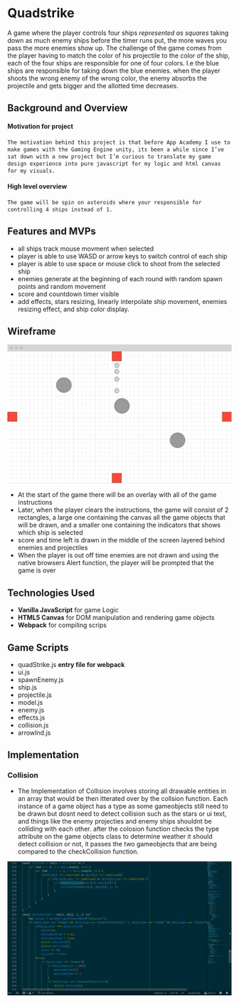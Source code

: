 # Quadstrike

A game where the player controls four ships *represented as squares* taking down as much enemy ships before the timer runs put, the more waves you pass the more enemies show up. The challenge of the game comes from the player having to match the color of his projectile to the color of the ship, each of the four ships are responsible for one of four colors. I.e the blue ships are responsible for taking down the blue enemies. when the player shoots the wrong enemy of the wrong color, the enemy absorbs the projectile and gets bigger and the allotted time decreases.

## Background and Overview
#### Motivation for project
    The motivation behind this project is that before App Academy I use to make games with the Gaming Engine unity, its been a while since I’ve sat down with a new project but I’m curious to translate my game design experience into pure javascript for my logic and html canvas for my visuals.

#### High level overview
    The game will be spin on asteroids where your responsible for controlling 4 ships instead of 1.

## Features and MVPs
* all ships track mouse movment when selected
* player is able to use WASD or arrow keys to switch control of each ship 
* player is able to use space or mouse click to shoot from the selected ship 
* enemies generate at the beginning of each round with random spawn points and random movement
* score and countdown timer visible 
* add effects, stars resizing, linearly interpolate ship movement, enemies resizing effect, and ship color display.

## Wireframe
![wireframe](https://github.com/DarianPorter/QuadStrike/blob/master/assets/readme_imgs/wireframe.jpg?raw=true)
* At the start of the game there will be an overlay with all of the game instructions
* Later, when the player clears the instructions, the game will consist of 2 rectangles, a large one containing the canvas all the game objects that will be drawn, and a smaller one containing the indicators that shows which ship is selected 
* score and time left is drawn in the middle of the screen layered behind enemies and projectiles 
* When the player is out off time enemies are not drawn and using the native browsers Alert function, the player will be prompted that the game is over 

## Technologies Used 
*  **Vanilla JavaScript**  for game Logic
* **HTML5 Canvas** for DOM manipulation and rendering game objects
* **Webpack** for compiling scrips 

## Game Scripts 
* quadStrike.js **entry file for webpack**
* ui.js  
* spawnEnemy.js 
* ship.js
* projectile.js 
* model.js 
* enemy.js
* effects.js 
* collision.js
* arrowInd.js

## Implementation
### Collision
   * The Implementation of Collision involves storing all drawable entities in an array that would be then itterated over by the collsion function. Each instance of a game object has a type as some gameobjects still need to be drawn but dosnt need to detect collision such as the stars or ui text, and things like the enemy projecties and enemy ships shouldnt be colliding with each other. after the colosion function checks the type attribute on the game objects class to determine weather it should detect collision or not, it passes the two gameobjects that are being compared to the checkCollision function.

![clollision code](https://github.com/DarianPorter/QuadStrike/blob/master/assets/readme_imgs/collision_code.jpg?raw=true)
